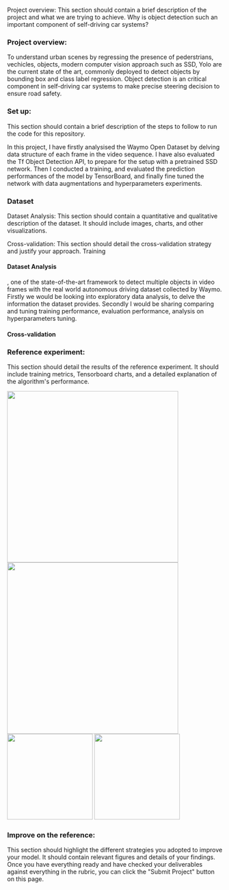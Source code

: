 Project overview: This section should contain a brief description of the project and what we are trying to achieve. Why is object detection such an important component of self-driving car systems?


### Project overview:
To understand urban scenes by regressing the presence of pederstrians, vechicles, objects, modern computer vision approach such as SSD, Yolo are the current state of the art, commonly deployed to detect objects by bounding box and class label regression.  Object detection is an critical component in self-driving car systems to make precise steering decision to ensure road safety.  

### Set up: 
This section should contain a brief description of the steps to follow to run the code for this repository.

In this project, I have firstly analysised the Waymo Open Dataset by delving data structure of each frame in the video sequence. I have also evaluated the Tf Object Detection API, to prepare for the setup with a pretrained SSD  network.  Then I conducted a training, and evaluated the prediction performances of the model by TensorBoard, and finally fine tuned the network with data augmentations and hyperparameters experiments.

### Dataset
Dataset Analysis: This section should contain a quantitative and qualitative description of the dataset. It should include images, charts, and other visualizations.

Cross-validation: This section should detail the cross-validation strategy and justify your approach.
Training

#### Dataset Analysis
, one of the state-of-the-art framework to detect multiple objects in video frames with the real world autonomous driving dataset collected by Waymo.  Firstly we would be looking into exploratory data analysis, to delve the information the dataset provides.  Secondly I would be sharing comparing and tuning training performance, evaluation performance, analysis on hyperparameters tuning.

#### Cross-validation

### Reference experiment: 
This section should detail the results of the reference experiment. It should include training metrics, Tensorboard charts, and a detailed explanation of the algorithm's performance.

<img src="https://user-images.githubusercontent.com/21034990/221380143-e6e7400f-7773-426a-ab0e-e2c226c94df0.png" width=400><br>
<img src="https://user-images.githubusercontent.com/21034990/221380153-b6b1e8ef-6b9d-46dd-bf15-22b0d2b4fa43.png" width=400><br>
<img src="https://user-images.githubusercontent.com/21034990/221380157-82d80f83-a4f5-460a-9144-e5699ee2774d.png" width=200>
<img src="https://user-images.githubusercontent.com/21034990/221380163-87554253-6aae-4040-9ead-27dae359715a.png" width=200><br>


### Improve on the reference: 
This section should highlight the different strategies you adopted to improve your model. It should contain relevant figures and details of your findings.
Once you have everything ready and have checked your deliverables against everything in the rubric, you can click the "Submit Project" button on this page.
